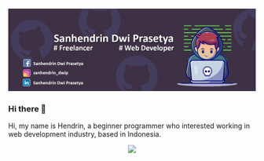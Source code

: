 ![Banner profile](https://github.com/sanhendrindp/sanhendrindp/blob/main/Banner%20GitHubv1.2.png)

### Hi there 👋

Hi, my name is Hendrin, a beginner programmer who interested working in web development industry, based in Indonesia.

<p align="center">
  <img src="https://github-readme-stats.vercel.app/api?username=sanhendrindp&show_icons=true&theme=dark"/>
  <!--  ![Anurag's GitHub stats](https://github-readme-stats.vercel.app/api?username=sanhendrindp&show_icons=true&theme=dark) --> 
</p>
